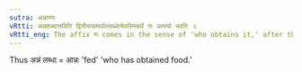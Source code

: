 ```yaml
---
sutra: अन्नाण्णः
vRtti: अन्नशब्दात्तदिति द्वितीयासमर्थाल्लब्धेत्येतस्मिन्नर्थे णः प्रत्ययो भवति ॥
vRtti_eng: The affix ण comes in the sense of 'who obtains it,' after the word अन्न, in the second case in construction.
---
```

Thus अन्नं लब्धा = आन्नः 'fed' 'who has obtained food.'
